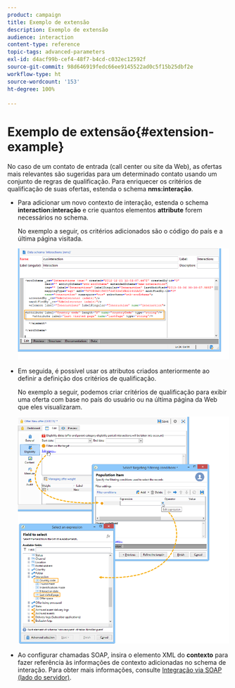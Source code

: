 ```yaml
---
product: campaign
title: Exemplo de extensão
description: Exemplo de extensão
audience: interaction
content-type: reference
topic-tags: advanced-parameters
exl-id: d4acf99b-cef4-48f7-b4cd-c032ec12592f
source-git-commit: 98d646919fedc66ee9145522ad0c5f15b25dbf2e
workflow-type: ht
source-wordcount: '153'
ht-degree: 100%

---
```


# Exemplo de extensão{#extension-example}

No caso de um contato de entrada (call center ou site da Web), as ofertas mais relevantes são sugeridas para um determinado contato usando um conjunto de regras de qualificação. Para enriquecer os critérios de qualificação de suas ofertas, estenda o schema **nms:interação**.

* Para adicionar um novo contexto de interação, estenda o schema **interaction:interação** e crie quantos elementos **attribute** forem necessários no schema.

   No exemplo a seguir, os critérios adicionados são o código do país e a última página visitada.

   ![](assets/s_ncs_configuration_offer_schemas.png)

* Em seguida, é possível usar os atributos criados anteriormente ao definir a definição dos critérios de qualificação.

   No exemplo a seguir, podemos criar critérios de qualificação para exibir uma oferta com base no país do usuário ou na última página da Web que eles visualizaram.

   ![](assets/s_ncs_configuration_offer_context.png)

* Ao configurar chamadas SOAP, insira o elemento XML do **contexto** para fazer referência às informações de contexto adicionadas no schema de interação. Para obter mais informações, consulte [Integração via SOAP (lado do servidor)](../../interaction/using/integration-via-soap--server-side-.md).
